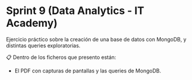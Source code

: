 # Sprint 9 (Data Analytics - IT Academy)

Ejercicio práctico sobre la creación de una base de datos con MongoDB, y distintas queries exploratorias.

:clipboard: Dentro de los ficheros que presento están:
  - El PDF con capturas de pantallas y las queries de MongoDB.
